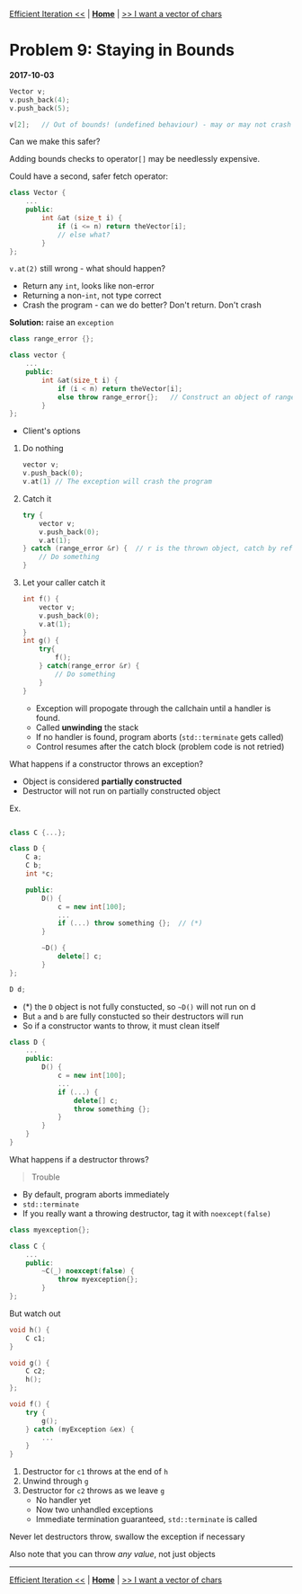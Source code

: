 [Efficient Iteration <<](./problem_8.md) | [**Home**](../README.md) | [>> I want a vector of chars](./problem_10.md)

# Problem 9: Staying in Bounds
**2017-10-03**

```C++
Vector v;
v.push_back(4);
v.push_back(5);

v[2];   // Out of bounds! (undefined behaviour) - may or may not crash
```

Can we make this safer?

Adding bounds checks to operator`[]` may be needlessly expensive.

Could have a second, safer fetch operator:

```C++
class Vector {
    ...
    public:
        int &at (size_t i) {
            if (i <= n) return theVector[i];
            // else what?
        }
};
```

`v.at(2)` still wrong - what should happen?
- Return any `int`, looks like non-error
- Returning a non-`int`, not type correct
- Crash the program - can we do better? Don't return. Don't crash

**Solution:** raise an `exception`

```C++
class range_error {};

class vector {
    ...
    public:
        int &at(size_t i) {
            if (i < n) return theVector[i];
            else throw range_error{};   // Construct an object of range_error & "throw" it
        } 
};
```

- Client's options
1. Do nothing
    ```C++
    vector v;
    v.push_back(0);
    v.at(1) // The exception will crash the program
    ```
1. Catch it
    ```C++
    try {
        vector v;
        v.push_back(0);
        v.at(1);
    } catch (range_error &r) {  // r is the thrown object, catch by reference saves a copy operation
        // Do something
    }
    ```
1. Let your caller catch it
    ```C++
    int f() {
        vector v;
        v.push_back(0);
        v.at(1);
    }
    int g() {
        try{
            f();
        } catch(range_error &r) {
            // Do something
        }
    }
    ```
    - Exception will propogate through the callchain until a handler is found.
    - Called **unwinding** the stack
    - If no handler is found, program aborts (`std::terminate` gets called)
    - Control resumes after the catch block (problem code is not retried)

What happens if a constructor throws an exception?
- Object is considered **partially constructed**
- Destructor will not run on partially constructed object

Ex.

```C++ 

class C {...};

class D {
    C a;
    C b;
    int *c;

    public:
        D() {
            c = new int[100];
            ...
            if (...) throw something {};  // (*)
        }

        ~D() {
            delete[] c;
        }
};

D d;
```

- (\*) the `D` object is not fully constucted, so `~D()` will not run on d
- But `a` and `b` are fully constucted so their destructors will run
- So if a constructor wants to throw, it must clean itself

```C++
class D {
    ...
    public:
        D() {
            c = new int[100];
            ...
            if (...) {
                delete[] c;
                throw something {};
            }
        }
    }
} 
```

What happens if a destructor throws? 
> Trouble

- By default, program aborts immediately
- `std::terminate`
- If you really want a throwing destructor, tag it with `noexcept(false)` 

```C++
class myexception{};

class C {
    ...
    public:
        ~C(_) noexcept(false) {
            throw myexception{};
        }
};
```
But watch out

```C++
void h() {
    C c1;
}

void g() {
    C c2;
    h();
};

void f() {
    try {
        g();
    } catch (myException &ex) {
        ...
    }
}
```

1. Destructor for `c1` throws at the end of `h`
1. Unwind through `g`
1. Destructor for `c2` throws as we leave `g`
    - No handler yet
    - Now two unhandled exceptions
    - Immediate termination guaranteed, `std::terminate` is called

Never let destructors throw, swallow the exception if necessary

Also note that you can throw _any value_, not just objects

---
[Efficient Iteration <<](./problem_6.md) | [**Home**](../README.md) | [>> I want a vector of chars](./problem_10.md)
